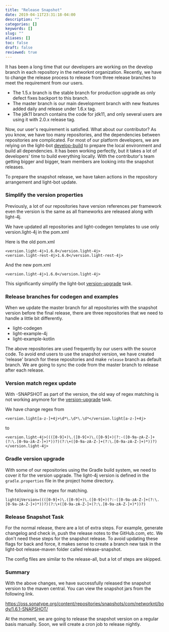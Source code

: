 ```yaml
---
title: "Release Snapshot"
date: 2019-04-11T23:31:18-04:00
description: ""
categories: []
keywords: []
slug: ""
aliases: []
toc: false
draft: false
reviewed: true
---
```


It has been a long time that our developers are working on the develop branch in each repository in the networknt organization. Recently, we have to change the release process to release from three release branches to meet the requirement from our users. 

* The 1.5.x branch is the stable branch for production upgrade as only defect fixes backport to this branch. 
* The master branch is our main development branch with new features added daily and release under 1.6.x tag.
* The jdk11 branch contains the code for jdk11, and only several users are using it with 2.0.x release tag.


Now, our user's requirement is satisfied. What about our contributor? As you know, we have too many repositories, and the dependencies between repositories are complicated. For most of our platform developers, we are relying on the light-bot [develop-build][] to prepare the local environment and build all dependencies. It has been working perfectly, but it takes a lot of developers' time to build everything locally. With the contributor's team getting bigger and bigger, team members are looking into the snapshot releases. 

To prepare the snapshot release, we have taken actions in the repository arrangement and light-bot update. 

### Simplify the version properties

Previously, a lot of our repositories have version references per framework even the version is the same as all frameworks are released along with light-4j. 

We have updated all repositories and light-codegen templates to use only version.light-4j in the pom.xml

Here is the old pom.xml

```
<version.light-4j>1.6.0</version.light-4j>
<version.light-rest-4j>1.6.0</version.light-rest-4j>
```

And the new pom.xml

```
<version.light-4j>1.6.0</version.light-4j>
```

This significantly simplify the light-bot [version-upgrade][] task.


### Release branches for codegen and examples

When we update the master branch for all repositories with the snapshot version before the final release, there are three repositories that we need to handle a little bit differently. 

* light-codegen
* light-example-4j
* light-example-kotlin

The above repositories are used frequently by our users with the source code. To avoid end users to use the snapshot version, we have created 'release' branch for these repositories and make `release` branch as default branch. We are going to sync the code from the master branch to release after each release. 

### Version match regex update

With -SNAPSHOT as part of the version, the old way of regex matching is not working anymore for the [version-upgrade][] task. 

We have change regex from 


```
<version.light[a-z-]+4j>\d*\.\d*\.\d*</version.light[a-z-]+4j>
```

to 

```
<version.light-4j>((([0-9]+)\.([0-9]+)\.([0-9]+)(?:-([0-9a-zA-Z-]+(?:\.[0-9a-zA-Z-]+)*))?)(?:\+([0-9a-zA-Z-]+(?:\.[0-9a-zA-Z-]+)*))?)</version.light-4j>
```


### Gradle version upgrade

With some of our repositories using the Gradle build system, we need to cover it for the version upgrade. The light-4j version is defined in the `gradle.properties` file in the project home directory. 

The following is the regex for matching.

```
light4jVersion=((([0-9]+)\.([0-9]+)\.([0-9]+)(?:-([0-9a-zA-Z-]+(?:\.[0-9a-zA-Z-]+)*))?)(?:\+([0-9a-zA-Z-]+(?:\.[0-9a-zA-Z-]+)*))?)
```

### Release Snapshot Task

For the normal release, there are a lot of extra steps. For example, generate changelog and check in, push the release notes to the GitHub.com, etc. We don't need these steps for the snapshot release. To avoid updating these flags for back and force, it makes sense to create a branch new task in the light-bot release-maven folder called release-snapshot. 

The config files are similar to the release-all, but a lot of steps are skipped. 

### Summary

With the above changes, we have successfully released the snapshot version to the maven central. You can view the snapshot jars from the following link. 

https://oss.sonatype.org/content/repositories/snapshots/com/networknt/body/1.6.1-SNAPSHOT/

At the moment, we are going to release the snapshot version on a regular basis manually. Soon, we will create a cron job to release nightly. 

[develop-build]: /tool/light-bot/task/develop-build/
[version-upgrade]: /tool/light-bot/task/version-upgrade/
